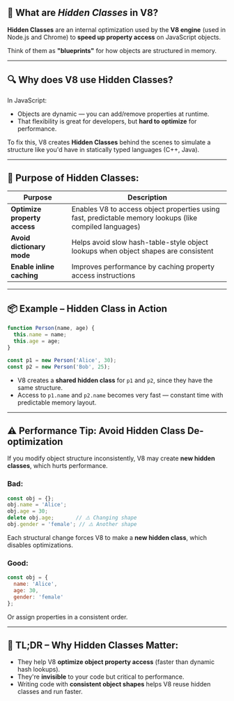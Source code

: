 ## 🧠 What are *Hidden Classes* in V8?

**Hidden Classes** are an internal optimization used by the **V8 engine** (used in Node.js and Chrome) to **speed up property access** on JavaScript objects.

Think of them as **"blueprints"** for how objects are structured in memory.

---

## 🔍 Why does V8 use Hidden Classes?

In JavaScript:

* Objects are dynamic — you can add/remove properties at runtime.
* That flexibility is great for developers, but **hard to optimize** for performance.

To fix this, V8 creates **Hidden Classes** behind the scenes to simulate a structure like you'd have in statically typed languages (C++, Java).

---

## 🚀 Purpose of Hidden Classes:

| Purpose                      | Description                                                                                             |
| ---------------------------- | ------------------------------------------------------------------------------------------------------- |
| **Optimize property access** | Enables V8 to access object properties using fast, predictable memory lookups (like compiled languages) |
| **Avoid dictionary mode**    | Helps avoid slow hash-table-style object lookups when object shapes are consistent                      |
| **Enable inline caching**    | Improves performance by caching property access instructions                                            |

---

## 📦 Example – Hidden Class in Action

```js
function Person(name, age) {
  this.name = name;
  this.age = age;
}

const p1 = new Person('Alice', 30);
const p2 = new Person('Bob', 25);
```

* V8 creates a **shared hidden class** for `p1` and `p2`, since they have the same structure.
* Access to `p1.name` and `p2.name` becomes very fast — constant time with predictable memory layout.

---

## ⚠️ Performance Tip: Avoid Hidden Class De-optimization

If you modify object structure inconsistently, V8 may create **new hidden classes**, which hurts performance.

### Bad:

```js
const obj = {};
obj.name = 'Alice';
obj.age = 30;
delete obj.age;       // ⚠️ Changing shape
obj.gender = 'female'; // ⚠️ Another shape
```

Each structural change forces V8 to make a **new hidden class**, which disables optimizations.

### Good:

```js
const obj = {
  name: 'Alice',
  age: 30,
  gender: 'female'
};
```

Or assign properties in a consistent order.

---

## 🧠 TL;DR – Why Hidden Classes Matter:

* They help V8 **optimize object property access** (faster than dynamic hash lookups).
* They're **invisible** to your code but critical to performance.
* Writing code with **consistent object shapes** helps V8 reuse hidden classes and run faster.